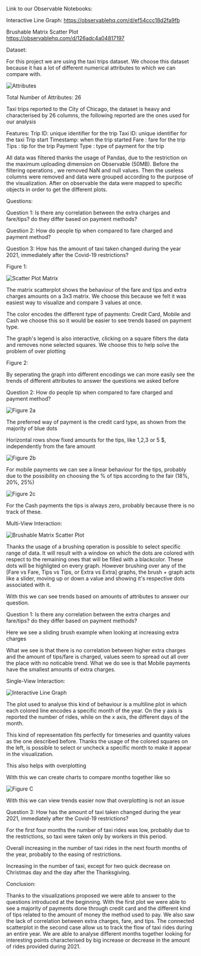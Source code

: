 

Link to our Observable Notebooks:

Interactive Line Graph:
https://observablehq.com/d/ef54ccc18d2fa9fb

Brushable Matrix Scatter Plot
https://observablehq.com/d/126adc4a04817197



Dataset:

For this project we are using the taxi trips dataset. We choose this dataset because it has a lot of different numerical attributes to which we can compare with.


![Attributes](Plots/Dataset.png)

Total Number of Attributes: 26

Taxi trips reported to the City of Chicago, the dataset is heavy and characterised by 26 columns, the following reported are the ones used for our analysis

Features:
Trip ID: unique identifier for the trip
Taxi ID: unique identifier for the taxi
Trip start Timestamp: when the trip started
Fare : fare for the trip
Tips : tip for the trip 
Payment Type : type of payment for the trip

All data was filtered thanks the usage of Pandas, due to the restriction on the maximum uploading dimension on Observable (50MB). Before the filtering operations , we removed NaN and null values. Then the useless columns were removed and data were grouped according to the purpose of the visualization. After on observable the data were mapped to specific objects in order to get the different plots.


Questions:

Question 1:
    Is there any correlation between the extra charges and fare/tips? do they differ based on payment methods? 

Question 2:
    How do people tip when compared to fare charged and payment method?

Question 3:
    How has the amount of taxi taken changed during the year 2021, immediately after the Covid-19 restrictions?

Figure 1:

![Scatter Plot Matrix](Plots/Multi-Scatter.PNG)


The matrix scatterplot shows the behaviour of the fare and tips and extra charges amounts on a 3x3 matrix.
We choose this because we felt it was easiest way to visualize and compare 3 values at once. 

The color encodes the different type of payments: Credit Card, Mobile and Cash
we choose this so it would be easier to see trends based on payment type.

The graph's legend is also interactive, clicking on a square filters the data and removes none selected squares.
We choose this to help solve the problem of over plotting


Figure 2:

By seperating the graph into different encodings we can more easily see the trends of different attributes
to answer the questions we asked before

Question 2:
    How do people tip when compared to fare charged and payment method?

![Figure 2a](Plots/Credit.PNG)

The preferred way of payment is the credit card type, as shown from the majority of blue dots

Horizontal rows show fixed amounts for the tips, like 1,2,3 or 5 $, independently from the fare amount 

![Figure 2b](Plots/Mobile.PNG)

For mobile payments we can see a linear behaviour for the tips, 
probably due to the possibility on choosing the % of tips according to the fair (18%, 20%, 25%)


![Figure 2c](Plots/Cash.PNG)

For the Cash payments the tips is always zero, probably because there is no track of these.


Multi-View Interaction:

![Brushable Matrix Scatter Plot](Plots/Interaction.gif)


Thanks the usage of a brushing operation is possible to select specific range of data. It will result with a window on which the dots are colored with respect to the remaining ones that will be filled with a blackcolor. These dots will be highligted on every graph. However brushing over any of the [Fare vs Fare, Tips vs Tips, or Extra vs Extra] graphs, the brush + graph acts like a slider, moving up or down a value and showing it's respective dots associated with it. 

With this we can see trends based on amounts of attributes to answer our question.

Question 1:
    Is there any correlation between the extra charges and fare/tips? do they differ based on payment methods? 


Here we see a sliding brush example when looking at increasing extra charges

What we see is that there is no correlation between	 higher extra charges and the amount of tips/fare is charged, values seem to spread out all over the place with no noticable trend. What we do see is that Mobile payments have the smallest amounts of extra charges.




Single-View Interaction:

![Interactive Line Graph](Plots/Interactive_Map.png)


The plot used to analyse this kind of behaviour is a multiline plot in which each colored line encodes a specific month of the year. On the y axis is reported the number of rides, while on the x axis, the different days of the month. 

This kind of representation fits perfectly for timeseries and quantity values as the one described before.
Thanks the usage of the colored squares on the left, is possible to select or uncheck a specific month to make it appear in the visualization.

This also helps with overplotting

With this we can create charts to compare months together like so

![Figure C](Plots/Map_Comparison.png)

With this we can view trends easier now that overplotting is not an issue

Question 3:
    How has the amount of taxi taken changed during the year 2021, immediately after the Covid-19 restrictions?


For the first four months the number of taxi rides was low, probably due to the restrictions, so taxi were taken only by workers in this period.

Overall increasing in the number of taxi rides in the next fourth months of the year, probably to the easing of restrictions.

Increasing in the number of taxi, except for two quick decrease on Christmas day and the day after the Thanksgiving.



Conclusion:

Thanks to the visualizations proposed we were able to answer to the questions introduced at the beginning.
With the first plot we were able to see a majority of payments done through credit card and the different kind of tips related to the amount of money the method used to pay. We also saw the lack of correlation between extra charges, fare, and tips.
The connected scatterplot in the second case allow us to track the flow of taxi rides during an entire year. We are able to analyse different months together looking for interesting points characterised by big increase or decrease in the amount of rides provided during 2021.


